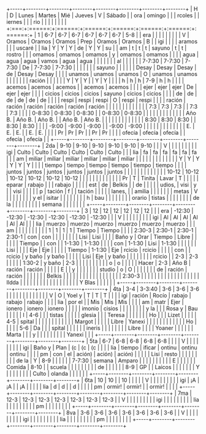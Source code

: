 +-----+--------+--------+--------+--------+--------+--------+--------+
| H   | D      | Lunes  | Martes | Mié    | Jueves | V      | Sábado |
| ora | omingo |        |        | rcoles |        | iernes |        |
| rio |        |        |        |        |        |        |        |
+:===:+:======:+:======:+:======:+:======:+:======:+:======:+:======:+
| 1   | 6-7    | 6-7    | 6-7    | 6-7    | 6-7    | 6-7    | 5-8    |
| era |        |        |        |        |        |        |        |
| V   | Oramos | Oramos | Oramos | Prep   | Oramos | Oramos | B      |
| igi |        |        |        | aramos |        |        | uscaré |
| lia | Y      | Y      | Y      | de     | Y      | Y      | su     |
| am  | t      | t      | t      | sayuno | t      | t      | rostro |
|     | omamos | omamos | omamos | y      | omamos | omamos |        |
|     | agua   | agua   | agua   | vamos  | agua   | agua   |        |
|     |        |        |        | al     |        |        |        |
|     | 7-7:30 | 7-7:30 | 7-7:30 | De     | 7-7:30 | 7-7:30 |        |
|     |        |        |        | sayuno |        |        |        |
|     | Desay  | Desay  | Desay  | de     | Desay  | Desay  |        |
|     | unamos | unamos | unamos | O      | unamos | unamos |        |
|     |        |        |        | ración |        |        |        |
|     | Y      | Y      | Y      |        | Y      | Y      |        |
|     | h      | h      | h      | 7-9    | h      | h      |        |
|     | acemos | acemos | acemos |        | acemos | acemos |        |
|     | ejer   | ejer   | ejer   | De     | ejer   | ejer   |        |
|     | cicios | cicios | cicios | sayuno | cicios | cicios |        |
|     | de     | de     | de     | de     | de     | de     |        |
|     | respi  | respi  | respi  | O      | respi  | respi  |        |
|     | ración | ración | ración | ración | ración | ración |        |
|     |        |        |        |        |        |        |        |
|     | 7:3    | 7:3    | 7:3    |        | 7:3    | 7:3    |        |
|     | 0-8:30 | 0-8:30 | 0-8:30 |        | 0-8:30 | 0-8:30 |        |
|     |        |        |        |        |        |        |        |
|     | Año B. | Año B. | Año B. |        | Año B. | Año B. |        |
|     |        |        |        |        |        |        |        |
|     | 8:30   | 8:30   | 8:30   |        | 8:30   | 8:30   |        |
|     | -9:00  | -9:00  | -9:00  |        | -9:00  | -9:00  |        |
|     |        |        |        |        |        |        |        |
|     | E.     | E.     | E.     |        | E.     | E.     |        |
|     | Pr     | Pr     | Pr     |        | Pr     | Pr     |        |
|     | ofecía | ofecía | ofecía |        | ofecía | ofecía |        |
+-----+--------+--------+--------+--------+--------+--------+--------+
| 2da | 9-10   | 9-10   | 9-10   | 9-10   | 9-10   | 9-10   |        |
| V   |        |        |        |        |        |        |        |
| igi | Culto  | Culto  | Culto  | Culto  | Culto  | Culto  |        |
| lia | fa     | fa     | fa     | fa     | fa     | fa     |        |
| am  | miliar | miliar | miliar | miliar | miliar | miliar |        |
|     |        |        |        |        |        |        |        |
|     | Y      | Y      | Y      | Y      | Y      | Y      |        |
|     | tiempo | tiempo | tiempo | tiempo | tiempo | tiempo |        |
|     | juntos | juntos | juntos | juntos | juntos | juntos |        |
|     |        |        |        |        |        |        |        |
|     | 10-12  | 10-12  | 10-12  | 10-12  | 10-12  | 10-12  |        |
|     |        |        |        |        |        |        |        |
|     | Pr     | T      | Tinita | Lavar  | T      |        |        |
|     | eparar | rabajo |        |        | rabajo |        |        |
|     | est    | de     | Belkis |        | de     |        |        |
|     | udios, | visi   | y      |        | visi   |        |        |
|     | p      | tación | f      |        | tación |        |        |
|     | lanes, |        | amilia |        |        |        |        |
|     | metas  | V      |        |        |        |        |        |
|     | y el   | isitar |        |        |        |        |        |
|     | h      | bau    |        |        |        |        |        |
|     | orario | tistas |        |        |        |        |        |
|     | de la  |        |        |        |        |        |        |
|     | semana |        |        |        |        |        |        |
+-----+--------+--------+--------+--------+--------+--------+--------+
| 3   | 12     | 12     | 12     | 12     | 12     | 12     |        |
| era | -12:30 | -12:30 | -12:30 | -12:30 | -12:30 | -12:30 |        |
| V   |        |        |        |        |        |        |        |
| igi | Al     | Al     | Al     | Al     | Al     | Al     |        |
| lia | muerzo | muerzo | muerzo | muerzo | muerzo | muerzo |        |
| am  |        |        |        |        |        |        |        |
|     | 1      | 1      | 1      | 1      | Tiempo | Tiempo |        |
|     | 2:30-3 | 2:30-1 | 2:30-1 | 2:30-1 | con    | con    |        |
|     |        |        |        |        | Lisi   | Lisi   |        |
|     | Baño y | Orar   | Tiempo | Libre  |        |        |        |
|     | Tiempo |        | con    |        | 1-1:30 | 1-1:30 |        |
|     | con    | 1-1:30 | Lisi   | 1-1:30 |        |        |        |
|     | Lisi   |        |        |        | Eje    | Eje    |        |
|     |        | Tiempo | 1-1:30 | Eje    | rcicio | rcicio |        |
|     |        | con    |        | rcicio | y baño | y baño |        |
|     |        | Lisi   | Eje    | y baño |        |        |        |
|     |        |        | rcicio |        | 2-3    | 2-3    |        |
|     |        | 1:30-2 | y baño | 2-3    |        |        |        |
|     |        |        |        |        | o      | o      |        |
|     |        | Hacer  | 2-3    | Año B  | ración | ración |        |
|     |        | E      |        | y      |        |        |        |
|     |        | studio | o      | O      |        |        |        |
|     |        | de     | ración | ración |        |        |        |
|     |        | Belkis |        |        |        |        |        |
|     |        |        |        |        |        |        |        |
|     |        | 2:30-3 |        |        |        |        |        |
|     |        |        |        |        |        |        |        |
|     |        | Ildda  |        |        |        |        |        |
|     |        |        |        |        |        |        |        |
|     |        | Y Blas |        |        |        |        |        |
+-----+--------+--------+--------+--------+--------+--------+--------+
| 4ta | 3-4    | 3-3:40 | 3-6    | 3-6    | 3-6    |        |        |
|     |        |        |        |        |        |        |        |
| V   | O      | Yoel y | T      | T      | T      |        |        |
| igi | ración | Rocío  | rabajo | rabajo | rabajo |        |        |
| lia | por el |        | Mis    | Mis    | Mis    |        |        |
| am  | matr   | Ejer   | ionero | ionero | ionero |        |        |
|     | imonio | cisios |        |        |        |        |        |
|     | y la   |        |        | Rosa y | Bau    |        |        |
|     | I      | 4-6    |        |        | tistas |        |        |
|     | glesia |        |        | Teresa |        |        |        |
|     |        | Ho     |        |        | Lizet  |        |        |
|     | 4-5    | spital |        |        |        |        |        |
|     |        |        |        |        | Margot |        |        |
|     | Libre  | Yanexi |        |        |        |        |        |
|     |        |        |        |        | Ho     |        |        |
|     | 5-6    | Da     |        |        | spital |        |        |
|     |        | ineris |        |        |        |        |        |
|     | Libre  |        |        |        | Yoaner |        |        |
|     |        | Marta  |        |        | y      |        |        |
|     |        |        |        |        | Yanexi |        |        |
+-----+--------+--------+--------+--------+--------+--------+--------+
| 5ta | 6-7    | 6-8    | 6-8    | 6-8    | 6-8    |        |        |
| V   |        |        |        |        |        |        |        |
| igi | Baño y | Plan   | (c     | (c     | (c     |        |        |
| lia | tiempo | ificar | ontinu | ontinu | ontinu |        |        |
| pm  | con    | el     | ación) | ación) | ación) |        |        |
|     | Lisi   | resto  |        |        |        |        |        |
|     |        | de la  | Y      | 8-9    |        |        |        |
|     | 7-7:30 | semana | Amparo |        |        |        |        |
|     |        |        |        | E      |        |        |        |
|     | Comida | 8-10   |        | scuela |        |        |        |
|     |        |        |        | de     |        |        |        |
|     | 8-9    | GP     |        | Laicos |        |        |        |
|     |        | Y      |        |        |        |        |        |
|     | Culto  | olanda |        |        |        |        |        |
+-----+--------+--------+--------+--------+--------+--------+--------+
| 6ta | 10     | 10     |        | 10     |        |        |        |
| V   |        |        |        |        |        |        |        |
| igi | ¡A     | ¡A     |        | ¡A     |        |        |        |
| lia | d      | d      |        | d      |        |        |        |
| pm  | ormir! | ormir! |        | ormir! |        |        |        |
+-----+--------+--------+--------+--------+--------+--------+--------+
| 7ma | 12-3   | 12-3   | 12-3   | 12-3   | 12-3   | 12-3   | 12-3   |
| V   |        |        |        |        |        |        |        |
| igi |        |        |        |        |        |        |        |
| lia |        |        |        |        |        |        |        |
| pm  |        |        |        |        |        |        |        |
+-----+--------+--------+--------+--------+--------+--------+--------+
| 8va | 3-6    | 3-6    | 3-6    | 3-6    | 3-6    | 3-6    | 3-6    |
| V   |        |        |        |        |        |        |        |
| igi |        |        |        |        |        |        |        |
| lia |        |        |        |        |        |        |        |
| pm  |        |        |        |        |        |        |        |
+-----+--------+--------+--------+--------+--------+--------+--------+
